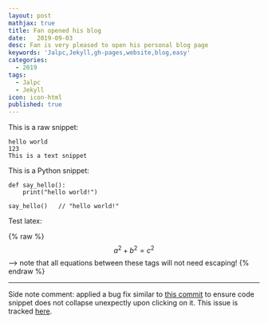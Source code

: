 ```yaml
---
layout: post
mathjax: true
title: Fan opened his blog
date:   2019-09-03
desc: Fan is very pleased to open his personal blog page
keywords: 'Jalpc,Jekyll,gh-pages,website,blog,easy'
categories:
  - 2019
tags:
  - Jalpc
  - Jekyll
icon: icon-html
published: true
---
```


This is a raw snippet:

```
hello world
123
This is a text snippet
```

This is a Python snippet:

```
def say_hello():
    print("hello world!")

say_hello()   // "hello world!"
```

Test latex:

 {% raw %}
  $$a^2 + b^2 = c^2$$ --> note that all equations between these tags will not need escaping! 
 {% endraw %}

---

Side note comment: applied a bug fix similar to [this commit](https://github.com/Atlas7/atlas7.github.io/commit/6659f4a47f6ec66987adb0f683a9c6f3842252ae#diff-818954a41dbfb01af70050a459c603b9) to ensure code snippet does not collapse unexpectly upon clicking on it. This issue is tracked [here](https://github.com/jarrekk/Jalpc/issues/97).
